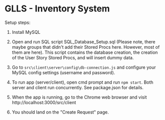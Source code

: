 # GLLS - Inventory System
Setup steps:

1. Install MySQL

2. Open and run SQL script SQL_Database_Setup.sql (Please note, there maybe groups that didn't add their Stored Procs here. However, most of them are here). This script contains the database creation, the creation of the User Story Stored Procs, and will insert dummy data.

3. Go to ```src\client\server\config\db-connection.js``` and configure your MySQL config settings (username and password).

4. To run app (server/client), open cmd prompt and run ```npm start```. Both server and client run concurrently. See package.json for details.

5. When the app is running, go to the Chrome web browser and visit http://localhost:3000/src/client

6. You should land on the "Create Request" page.
